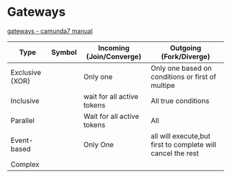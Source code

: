 # Gateways

[gateways - camunda7 manual](https://docs.camunda.org/manual/7.5/reference/bpmn20/gateways)

| Type            | Symbol | Incoming (Join/Converge)   | Outgoing (Fork/Diverge)                                     |
| --------------- | ------ | -------------------------- | ----------------------------------------------------------- |
| Exclusive (XOR) |        | Only one                   | Only one based on conditions or first of multipe            |
| Inclusive       |        | wait for all active tokens | All true conditions                                         |
| Parallel        |        | Wait for all active tokens | All                                                         |
| Event-based     |        | Only One                   | all will execute,but first to complete will cancel the rest |
| Complex         |        |                            |                                                             |
